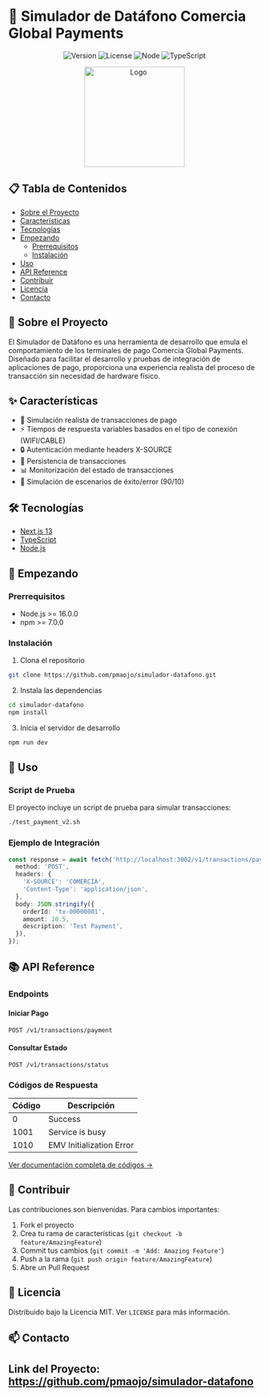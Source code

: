 # 🏧 Simulador de Datáfono Comercia Global Payments

<div align="center">

![Version](https://img.shields.io/badge/version-1.0.0-blue.svg?style=for-the-badge)
![License](https://img.shields.io/badge/license-MIT-green.svg?style=for-the-badge)
![Node](https://img.shields.io/badge/node-%3E%3D%2016.0.0-brightgreen.svg?style=for-the-badge)
![TypeScript](https://img.shields.io/badge/typescript-%5E5.0.0-blue.svg?style=for-the-badge)

</div>

<p align="center">
  <img src="https://raw.githubusercontent.com/othneildrew/Best-README-Template/master/images/logo.png" alt="Logo" width="200" height="200">
</p>

## 📋 Tabla de Contenidos

- [Sobre el Proyecto](#-sobre-el-proyecto)
- [Características](#-características)
- [Tecnologías](#-tecnologías)
- [Empezando](#-empezando)
  - [Prerrequisitos](#prerrequisitos)
  - [Instalación](#instalación)
- [Uso](#-uso)
- [API Reference](#-api-reference)
- [Contribuir](#-contribuir)
- [Licencia](#-licencia)
- [Contacto](#-contacto)

## 🎯 Sobre el Proyecto

El Simulador de Datáfono es una herramienta de desarrollo que emula el comportamiento de los terminales de pago Comercia Global Payments. Diseñado para facilitar el desarrollo y pruebas de integración de aplicaciones de pago, proporciona una experiencia realista del proceso de transacción sin necesidad de hardware físico.

## ✨ Características

- 🔄 Simulación realista de transacciones de pago
- ⚡ Tiempos de respuesta variables basados en el tipo de conexión (WIFI/CABLE)
- 🔒 Autenticación mediante headers X-SOURCE
- 💾 Persistencia de transacciones
- 📊 Monitorización del estado de transacciones
- 🎲 Simulación de escenarios de éxito/error (90/10)

## 🛠 Tecnologías

- [Next.js 13](https://nextjs.org/)
- [TypeScript](https://www.typescriptlang.org/)
- [Node.js](https://nodejs.org/)

## 🚀 Empezando

### Prerrequisitos

- Node.js >= 16.0.0
- npm >= 7.0.0

### Instalación

1. Clona el repositorio

```bash
git clone https://github.com/pmaojo/simulador-datafono.git
```

2. Instala las dependencias

```bash
cd simulador-datafono
npm install
```

3. Inicia el servidor de desarrollo

```bash
npm run dev
```

## 📖 Uso

### Script de Prueba

El proyecto incluye un script de prueba para simular transacciones:

```bash
./test_payment_v2.sh
```

### Ejemplo de Integración

```typescript
const response = await fetch('http://localhost:3002/v1/transactions/payment', {
  method: 'POST',
  headers: {
    'X-SOURCE': 'COMERCIA',
    'Content-Type': 'application/json',
  },
  body: JSON.stringify({
    orderId: 'tx-00000001',
    amount: 10.5,
    description: 'Test Payment',
  }),
});
```

## 📚 API Reference

### Endpoints

#### Iniciar Pago

```http
POST /v1/transactions/payment
```

#### Consultar Estado

```http
POST /v1/transactions/status
```

### Códigos de Respuesta

| Código | Descripción              |
| ------ | ------------------------ |
| 0      | Success                  |
| 1001   | Service is busy          |
| 1010   | EMV Initialization Error |

[Ver documentación completa de códigos →](./docs/response-codes.md)

## 🤝 Contribuir

Las contribuciones son bienvenidas. Para cambios importantes:

1. Fork el proyecto
2. Crea tu rama de características (`git checkout -b feature/AmazingFeature`)
3. Commit tus cambios (`git commit -m 'Add: Amazing Feature'`)
4. Push a la rama (`git push origin feature/AmazingFeature`)
5. Abre un Pull Request

## 📄 Licencia

Distribuido bajo la Licencia MIT. Ver `LICENSE` para más información.

## 📫 Contacto


Link del Proyecto: https://github.com/pmaojo/simulador-datafono
---

